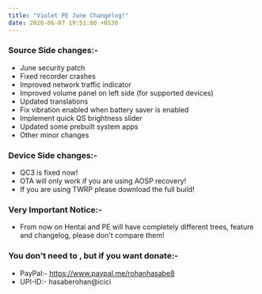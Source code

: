 ```yaml
---
title: "Violet PE June Changelog!"
date: 2020-06-07 19:51:00 +0530
---
```


### Source Side changes:-
* June security patch
* Fixed recorder crashes
* Improved network traffic indicator
* Improved volume panel on left side (for supported devices)
* Updated translations
* Fix vibration enabled when battery saver is enabled 
* Implement quick QS brightness slider
* Updated some prebuilt system apps
* Other minor changes

### Device Side changes:-
* QC3 is fixed now!
* OTA will only work if you are using AOSP recovery!
* If you are using TWRP please download the full build!

### Very Important Notice:-
* From now on Hentai and PE will have completely different trees, feature and changelog, please don't compare them!

### You don't need to , but if you want donate:- 
* PayPal:- https://www.paypal.me/rohanhasabe8
* UPI-ID:- hasaberohan@icici
